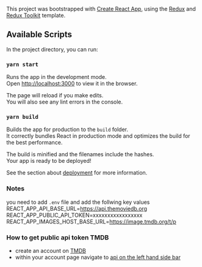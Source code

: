 This project was bootstrapped with [Create React App](https://github.com/facebook/create-react-app), using the [Redux](https://redux.js.org/) and [Redux Toolkit](https://redux-toolkit.js.org/) template.

## Available Scripts

In the project directory, you can run:

### `yarn start`

Runs the app in the development mode.<br />
Open [http://localhost:3000](http://localhost:3000) to view it in the browser.

The page will reload if you make edits.<br />
You will also see any lint errors in the console.

### `yarn build`

Builds the app for production to the `build` folder.<br />
It correctly bundles React in production mode and optimizes the build for the best performance.

The build is minified and the filenames include the hashes.<br />
Your app is ready to be deployed!

See the section about [deployment](https://facebook.github.io/create-react-app/docs/deployment) for more information.

### Notes 
you need to add `.env` file and add the follwing key values
REACT_APP_API_BASE_URL=https://api.themoviedb.org
REACT_APP_PUBLIC_API_TOKEN=xxxxxxxxxxxxxxxxx
REACT_APP_IMAGES_HOST_BASE_URL=https://image.tmdb.org/t/p

### How to get public api token TMDB
- create an account on [TMDB](https://www.themoviedb.org/)
- within your account page navigate to [api on the left hand side bar](https://www.themoviedb.org/settings/api)